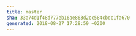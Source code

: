 ```yaml
---
title: master
sha: 33a74d1f48d777eb16ae863d2cc584cbdc1fa670
generated: 2018-08-27 17:28:59 +0200
---
```

